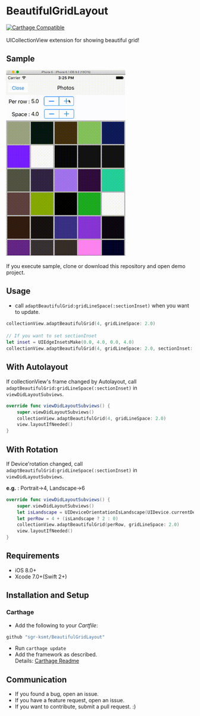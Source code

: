 
# BeautifulGridLayout
[![Carthage Compatible](https://img.shields.io/badge/Carthage-compatible-4BC51D.svg?style=flat)](https://github.com/Carthage/Carthage)<br /><br />
UICollectionView extension for showing beautiful grid!

## Sample
![sample](sample.gif)
<br /><br />
If you execute sample, clone or download this repository and open demo project.

## Usage

- call `adaptBeautifulGrid:gridLineSpace(:sectionInset)` when you want to update.

```swift
collectionView.adaptBeautifulGrid(4, gridLineSpace: 2.0)

// If you want to set sectionInset
let inset = UIEdgeInsetsMake(0.0, 4.0, 0.0, 4.0)
collectionView.adaptBeautifulGrid(4, gridLineSpace: 2.0, sectionInset: inset)

```

## With Autolayout
If collectionView's frame changed by Autolayout, call `adaptBeautifulGrid:gridLineSpace(:sectionInset)` in `viewDidLayoutSubviews`.

```swift
override func viewDidLayoutSubviews() {
    super.viewDidLayoutSubviews()
    collectionView.adaptBeautifulGrid(4, gridLineSpace: 2.0)
    view.layoutIfNeeded()
}
```

## With Rotation

If Device'rotation changed, call `adaptBeautifulGrid:gridLineSpace(:sectionInset)` in `viewDidLayoutSubviews`.<br />

**e.g.** : Portrait→4, Landscape→6

```swift
override func viewDidLayoutSubviews() {
    super.viewDidLayoutSubviews()
    let isLandscape = UIDeviceOrientationIsLandscape(UIDevice.currentDevice().orientation)
    let perRow = 4 + (isLandscape ? 2 : 0)
    collectionView.adaptBeautifulGrid(perRow, gridLineSpace: 2.0)
    view.layoutIfNeeded()
}
```

## Requirements
- iOS 8.0+
- Xcode 7.0+(Swift 2+)

## Installation and Setup

### Carthage

- Add the following to your *Cartfile*:

```bash
github "sgr-ksmt/BeautifulGridLayout"
```

- Run `carthage update`
- Add the framework as described.
<br> Details: [Carthage Readme](https://github.com/Carthage/Carthage#adding-frameworks-to-an-application)

## Communication
- If you found a bug, open an issue.
- If you have a feature request, open an issue.
- If you want to contribute, submit a pull request. :)
